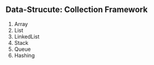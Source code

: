 ## Data-Strucute: Collection Framework

1. Array
2. List
3. LinkedList 
4. Stack
5. Queue
6. Hashing
 
 
